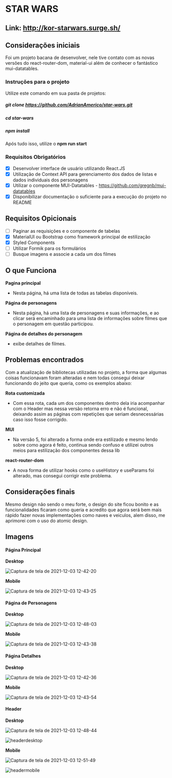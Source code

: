 # STAR WARS

## Link: http://kor-starwars.surge.sh/

## Considerações iniciais

Foi um projeto bacana de desenvolver, nele tive contato com as novas versões do react-router-dom, material-ui além de conhecer o fantástico mui-datatables.

### Instruções para o projeto

Utilize este comando em sua pasta de projetos: 

##### git clone https://github.com/AdrianAmerico/star-wars.git

##### cd star-wars

##### npm install

Após tudo isso, utilize o **npm run start**

### Requisitos Obrigatórios

- [x] Desenvolver interface de usuário utilizando React.JS
- [x] Utilização de Context API para gerenciamento dos dados de listas e dados individuais dos
personagens
- [x] Utilizar o componente MUI-Datatables - https://github.com/gregnb/mui-datatables
- [x] Disponibilizar documentação o suficiente para a execução do projeto no README

## Requisitos Opicionais

- [ ] Paginar as requisições e o componente de tabelas
- [x] MaterialUI ou Bootstrap como framework principal de estilização
- [x] Styled Components
- [ ] Utilizar Formik para os formulários
- [ ] Busque imagens e associe a cada um dos filmes

## O que Funciona

**Pagina principal**
- Nesta página, há uma lista de todas as tabelas disponíveis.

**Página de personagens**
- Nesta página, há uma lista de personagens e suas informações, e ao clicar será encaminhado para uma lista de informações sobre filmes que o personagem em questão participou.

**Página de detalhes do personagem**
- exibe detalhes de filmes.

## Problemas encontrados

Com a atualização de bibliotecas utilizadas no projeto, a forma que algumas coisas funcionavam foram alteradas e nem todas consegui deixar funcionando do jeito que queria, como os exemplos abaixo:

**Rota customizada**
- Com essa rota, cada um dos componentes dentro dela iria acompanhar com o Header mas nessa versão retorna erro e não é funcional, deixando assim as páginas com repetições que seriam desnecessárias caso isso fosse corrigido.

**MUI**
- Na versão 5, foi alterado a forma onde era estilizado e mesmo lendo sobre como agora é feito, continua sendo confuso e utilizei outros meios para estilização dos componentes dessa lib

**react-router-dom**
- A nova forma de utilizar hooks como o useHistory e useParams foi alterado, mas consegui corrigir este problema.

## Considerações finais 

Mesmo design não sendo o meu forte, o design do site ficou bonito e as funcionalidades ficaram como queria e acredito que agora será bem mais rápido fazer novas implementações como naves e veiculos, alem disso, me aprimorei com o uso do atomic design.

## Imagens

#### Página Principal

**Desktop**

![Captura de tela de 2021-12-03 12-42-20](https://user-images.githubusercontent.com/73081422/144631126-106d0d41-5d32-441b-ac3a-dd7e5090098f.png)

**Mobile**

![Captura de tela de 2021-12-03 12-43-25](https://user-images.githubusercontent.com/73081422/144631164-1c349a37-ccdc-442f-b4c5-c49eeaf344a6.png)

#### Página de Personagens

**Desktop**

![Captura de tela de 2021-12-03 12-48-03](https://user-images.githubusercontent.com/73081422/144631413-f2b82707-2c23-404a-846f-3e0c169e0ade.png)

**Mobile**

![Captura de tela de 2021-12-03 12-43-38](https://user-images.githubusercontent.com/73081422/144631302-24a7fc0d-0a64-4381-8217-d2cc7eeb2750.png)

#### Página Detalhes

**Desktop**

![Captura de tela de 2021-12-03 12-42-36](https://user-images.githubusercontent.com/73081422/144631246-b93ce2a7-5e72-47d0-8d11-a0c3826c10b1.png)


**Mobile**

![Captura de tela de 2021-12-03 12-43-54](https://user-images.githubusercontent.com/73081422/144631340-d2ddc269-b4e4-4c10-ac8c-a38df14fd99a.png)

#### Header

**Desktop**

![Captura de tela de 2021-12-03 12-48-44](https://user-images.githubusercontent.com/73081422/144631539-55eefa36-e697-48fc-9474-3686ac19df2b.png)

![headerdesktop](https://user-images.githubusercontent.com/73081422/144631905-357050f7-00be-404e-8297-aab133d4b6c1.gif)


**Mobile**

![Captura de tela de 2021-12-03 12-51-49](https://user-images.githubusercontent.com/73081422/144632036-fc6da6ee-c5aa-4365-9a06-e7873b869cf3.png)

![headermobile](https://user-images.githubusercontent.com/73081422/144631931-8ec7c213-4a84-4756-b956-981f3ff07599.gif)

